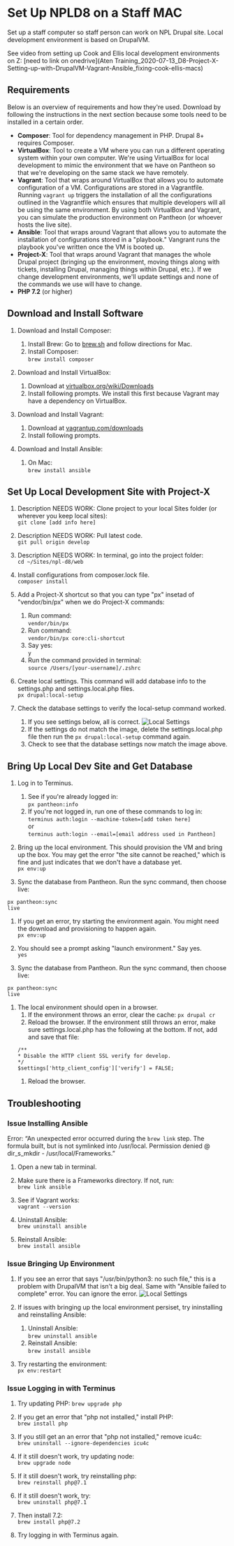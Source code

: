 # Set Up NPLD8 on a Staff MAC

Set up a staff computer so staff person can work on NPL Drupal site. Local development environment is based on DrupalVM.

See video from setting up Cook and Ellis local development environments on Z: [need to link on onedrive](Aten Training_2020-07-13_D8-Project-X-Setting-up-with-DrupalVM-Vagrant-Ansible_fixing-cook-ellis-macs)

## Requirements

Below is an overview of requirements and how they're used. Download by following the instructions in the next section because some tools need to be installed in a certain order.

- **Composer**: Tool for dependency management in PHP. Drupal 8+ requires Composer.
- **VirtualBox**: Tool to create a VM where you can run a different operating system within your own computer. We're using VirtualBox for local development to mimic the environment that we have on Pantheon so that we're developing on the same stack we have remotely.
- **Vagrant**: Tool that wraps around VirtualBox that allows you to automate configuration of a VM. Configurations are stored in a Vagrantfile. Running `vagrant up` triggers the installation of all the configurations outlined in the Vagrantfile which ensures that multiple developers will all be using the same environment. By using both VirtualBox and Vagrant, you can simulate the production environment on Pantheon (or whoever hosts the live site).
- **Ansible**: Tool that wraps around Vagrant that allows you to automate the installation of configurations stored in a "playbook." Vangrant runs the playbook you've written once the VM is booted up.
- **Project-X**: Tool that wraps around Vagrant that manages the whole Drupal project (bringing up the environment, moving things along with tickets, installing Drupal, managing things within Drupal, etc.). If we change development environments, we'll update settings and none of the commands we use will have to change.
- **PHP 7.2** (or higher)

## Download and Install Software

1. Download and Install Composer:
    1. Install Brew:
    Go to [brew.sh](https://brew.sh/) and follow directions for Mac.
    1. Install Composer:  
    `brew install composer`

1. Download and Install VirtualBox:
    1. Download at [virtualbox.org/wiki/Downloads](https://www.virtualbox.org/wiki/Downloads)
    1. Install following prompts. We install this first because Vagrant may have a dependency on VirtualBox.

1. Download and Install Vagrant:
    1. Download at [vagrantup.com/downloads](https://www.vagrantup.com/downloads)
    1. Install following prompts.

1. Download and Install Ansible:
    1. On Mac:  
    `brew install ansible`

## Set Up Local Development Site with Project-X

1. Description NEEDS WORK: Clone project to your local Sites folder (or wherever you keep local sites):  
`git clone [add info here]`

1. Description NEEDS WORK: Pull latest code.  
`git pull origin develop`

1. Description NEEDS WORK: In terminal, go into the project folder:  
`cd ~/Sites/npl-d8/web`

1. Install configurations from composer.lock file.  
`composer install`

1. Add a Project-X shortcut so that you can type "px" insetad of "vendor/bin/px" when we do Project-X commands:
    1. Run command:  
    `vendor/bin/px`
    1. Run command:  
    `vendor/bin/px core:cli-shortcut`  
    1. Say yes:  
    `y`
    1. Run the command provided in terminal:  
    `source /Users/[your-username]/.zshrc`

1. Create local settings. This command will add database info to the settings.php and settings.local.php files.  
`px drupal:local-setup`

1. Check the database settings to verify the local-setup command worked.
    1. If you see settings below, all is correct.
    ![Local Settings](/img/local-setup-database-settings.jpg)
    1. If the settings do not match the image, delete the settings.local.php file then run the `px drupal:local-setup` command again.
    1. Check to see that the database settings now match the image above.  

## Bring Up Local Dev Site and Get Database

1. Log in to Terminus.
    1. See if you're already logged in:    
    `px pantheon:info`
    1. If you're not logged in, run one of these commands to log in:  
    `terminus auth:login --machine-token=[add token here]`  
    or  
    `terminus auth:login --email=[email address used in Pantheon]`

1. Bring up the local environment. This should provision the VM and bring up the box. You may get the error "the site cannot be reached," which is fine and just indicates that we don't have a database yet.  
`px env:up`

1. Sync the database from Pantheon. Run the sync command, then choose live:
```
px pantheon:sync
live
```

1. If you get an error, try starting the environment again. You might need the download and provisioning to happen again.  
`px env:up`

1. You should see a prompt asking "launch environment." Say yes.  
`yes`

1. Sync the database from Pantheon. Run the sync command, then choose live:
```
px pantheon:sync
live
```

1. The local environment should open in a browser.
    1. If the environment throws an error, clear the cache:
    `px drupal cr`
    1. Reload the browser. If the environment still throws an error, make sure settings.local.php has the following at the bottom. If not, add and save that file:
    ```
    /**
    * Disable the HTTP client SSL verify for develop.
    */
    $settings['http_client_config']['verify'] = FALSE;
    ```
    1. Reload the browser.

## Troubleshooting

### Issue Installing Ansible

Error: “An unexpected error occurred during the `brew link` step. The formula built, but is not symlinked into /usr/local. Permission denied @ dir_s_mkdir - /usr/local/Frameworks.”

1. Open a new tab in terminal.

1. Make sure there is a Frameworks directory. If not, run:  
`brew link ansible`

1. See if Vagrant works:  
`vagrant --version`

1. Uninstall Ansible:  
`brew uninstall ansible`

1. Reinstall Ansible:  
`brew install ansible`

### Issue Bringing Up Environment

1. If you see an error that says "/usr/bin/python3: no such file," this is a problem with DrupalVM that isn't a big deal. Same with "Ansible failed to complete" error. You can ignore the error.
![Local Settings](/img/local-setup-not-a-problem.jpg)

1. If issues with bringing up the local environment persiset, try ininstalling and reinstalling Ansible:
    1. Uninstall Ansible:  
    `brew uninstall ansible`
    1. Reinstall Ansible:  
    `brew install ansible`

1. Try restarting the environment:  
`px env:restart`

### Issue Logging in with Terminus

1. Try updating PHP:
`brew upgrade php`

1. If you get an error that "php not installed," install PHP:  
`brew install php`

1. If you still get an an error that "php not installed," remove icu4c:  
`brew uninstall --ignore-dependencies icu4c`

1. If it still doesn't work, try updating node:  
`brew upgrade node`

1. If it still doesn't work, try reinstalling php:  
`brew reinstall php@7.1`

1. If it still doesn't work, try:  
`brew uninstall php@7.1`

1. Then install 7.2:  
`brew install php@7.2`

1. Try logging in with Terminus again.
